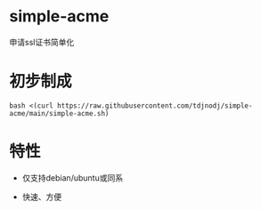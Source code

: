 # simple-acme
申请ssl证书简单化

# 初步制成

```shell
bash <(curl https://raw.githubusercontent.com/tdjnodj/simple-acme/main/simple-acme.sh)
```

# 特性

- 仅支持debian/ubuntu或同系

- 快速、方便
